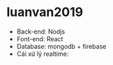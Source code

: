 # luanvan2019

- Back-end: Nodjs
- Font-end: React
- Database: mongodb + firebase
- Cái xử lý realtime: